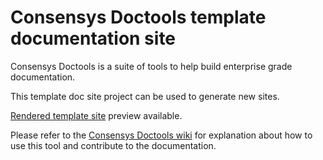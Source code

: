# Consensys Doctools template documentation site

Consensys Doctools is a suite of tools to help build enterprise grade documentation.

This template doc site project can be used to generate new sites.

[Rendered template site] preview available.

Please refer to the [Consensys Doctools wiki] for explanation about
how to use this tool and contribute to the documentation.

[Consensys Doctools wiki]: https://github.com/Consensys/doctools.template-site/wiki
[Rendered template site]: https://consensys.net/docs/doctools/en/latest/
